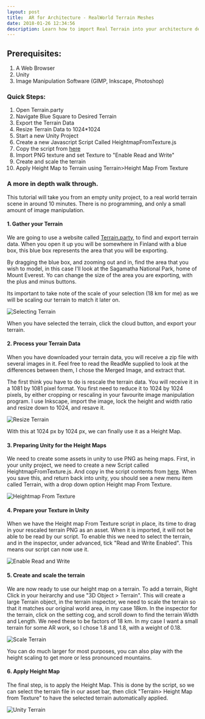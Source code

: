 ```yaml
---
layout: post
title:  AR for Architecture - RealWorld Terrain Meshes
date: 2018-01-26 12:34:56
description: Learn how to import Real Terrain into your architecture demos in Unity 
---
```





## Prerequisites:

1. A Web Browser
2. Unity
3. Image Manipulation Software (GIMP, Inkscape, Photoshop)

### Quick Steps:

1. Open Terrain.party
2. Navigate Blue Square to Desired Terrain
3. Export the Terrain Data
4. Resize Terrain Data to 1024*1024
5. Start a new Unity Project
6. Create a new Javascript Script Called HeightmapFromTexture.js 
7. Copy the script from [here](http://wiki.unity3d.com/index.php/HeightmapFromTexture)
8. Import PNG texture and set Texture to "Enable Read and Write"
9. Create and scale the terrain
10. Apply Height Map to Terrain using Terrain>Height Map From Texture

### A more in depth walk through.

This tutorial will take you from an empty unity project, to a real world terrain scene in around 10 minutes. There is no programming, and only a small amount of image manipulation. 


#### 1. Gather your Terrain

We are going to use a website called [Terrain.party](http://www.terrain.party), to find and export terrain data. When you open it up you will be somewhere in Finland with a blue box, this blue box represents the area that you will be exporting. 

By dragging the blue box, and zooming out and in, find the area that you wish to model, in this case I'll look at the Sagamatha National Park, home of Mount Everest. Yo can change the size of the area you are exporting, with the plus and minus buttons. 

Its important to take note of the scale of your selection (18 km for me) as we will be scaling our terrain to match it later on. 


<div class="img_row">
	<img style="max-height: 100%"  src="{{ site.baseurl }}/img/Blogs/Terrain/Select_Terrain.PNG" alt="Selecting Terrain" title="Terrain Selection"/>
</div>

When you have selected the terrain, click the cloud button, and export your terrain.

#### 2. Process your Terrain Data

When you have downloaded your terrain data, you will receive a zip file with several images in it. Feel free to read the ReadMe supplied to look at the differences between them, I chose the Merged Image, and extract that. 

The first think you have to do is rescale the terrain data. You will receive it in a 1081 by 1081 pixel format. You first need to reduce it to 1024 by 1024 pixels, by either cropping or rescaling in your favourite image manipulation program. I use Inkscape, import the image, lock the height and width ratio and resize down to 1024, and resave it.

<div class="img_row">
	<img style="max-height: 100%"  src="{{ site.baseurl }}/img/Blogs/Terrain/Resize_Terrain.PNG" alt="Resize Terrain" title="Resize Selection"/>
</div>

With this at 1024 px by 1024 px, we can finally use it as a Height Map.

#### 3. Preparing Unity for the Height Maps

We need to create some assets in unity to use PNG as heing maps. First, in your unity project,  we need to create a new Script called HeightmapFromTexture.js. And copy in the script contents from [here](http://wiki.unity3d.com/index.php/HeightmapFromTexture). When you save this, and return back into unity, you should see a new menu item called Terrain, with a drop down option Height map From Texture.

<div class="img_row">
	<img style="max-height: 100%"  src="{{ site.baseurl }}/img/Blogs/Terrain/Unity_Script.PNG" alt="Heightmap From Texture" title="Heightmap From Texture."/>
</div>

#### 4. Prepare your Texture in Unity

When we have the Height map From Texture script in place, its time to drag in your rescaled terrain PNG as an asset. When it is imported, it will not be able to be read by our script. To enable this we need to select the terrain, and in the inspector, under advanced, tick "Read and Write Enabled". This means our script can now use it. 

<div class="img_row">
	<img style="max-height: 100%"  src="{{ site.baseurl }}/img/Blogs/Terrain/Unity_EnableRW.PNG" alt="Enable Read and Write" title="Enable Read and Write"/>
</div>


#### 5. Create and scale the terrain

We are now ready to use our height map on a terrain. To add a terrain, Right Click in your heirarchy and use "3D Object > Terrain". This will create a large Terrain object, in the terrain inspector, we need to scale the terrain so that it matches our original world area, in my case 18km. In the inspector for the terrain, click on the setting cog, and scroll down to find the terrain Width and Length. We need these to be factors of 18 km. In my case I want a small terrain for some AR work, so I chose 1.8 and 1.8, with a weight of 0.18. 

<div class="img_row">
	<img style="max-height: 100%"  src="{{ site.baseurl }}/img/Blogs/Terrain/Unity_Scale_Terrain.PNG" alt="Scale Terrain" title="Scale Terrain"/>
</div>

You can do much larger for most purposes, you can also play with the height scaling to get more or less pronounced mountains.

#### 6. Apply Height Map 

The final step, is to apply the Height Map. This is done by the script, so we can select the terrain file in our asset bar, then click "Terrain> Height Map from Texture" to have the selected terrain automatically applied.

<div class="img_row">
	<img style="max-height: 100%"  src="{{ site.baseurl }}/img/Blogs/Terrain/Unity_Terrain.PNG" alt="Unity Terrain" title="Unity Terrain"/>
</div>



